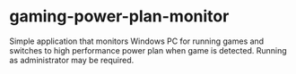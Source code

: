 # gaming-power-plan-monitor
Simple application that monitors Windows PC for running games and switches to high performance power plan when game is detected.
Running as administrator may be required.
